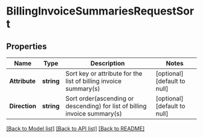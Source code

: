 # BillingInvoiceSummariesRequestSort

## Properties
Name | Type | Description | Notes
------------ | ------------- | ------------- | -------------
**Attribute** | **string** | Sort key or attribute for the list of billing invoice summary(s) | [optional] [default to null]
**Direction** | **string** | Sort order(ascending or descending) for list of billing invoice summary(s) | [optional] [default to null]

[[Back to Model list]](../README.md#documentation-for-models) [[Back to API list]](../README.md#documentation-for-api-endpoints) [[Back to README]](../README.md)

